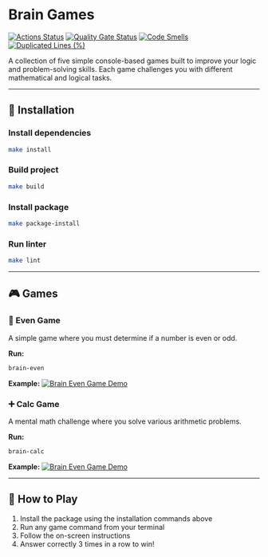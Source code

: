 # Brain Games

[![Actions Status](https://github.com/alistkov/python-project-49/actions/workflows/hexlet-check.yml/badge.svg)](https://github.com/alistkov/python-project-49/actions)
[![Quality Gate Status](https://sonarcloud.io/api/project_badges/measure?project=alistkov_python-project-49&metric=alert_status)](https://sonarcloud.io/summary/new_code?id=alistkov_python-project-49)
[![Code Smells](https://sonarcloud.io/api/project_badges/measure?project=alistkov_python-project-49&metric=code_smells)](https://sonarcloud.io/summary/new_code?id=alistkov_python-project-49)
[![Duplicated Lines (%)](https://sonarcloud.io/api/project_badges/measure?project=alistkov_python-project-49&metric=duplicated_lines_density)](https://sonarcloud.io/summary/new_code?id=alistkov_python-project-49)

A collection of five simple console-based games built to improve your logic and problem-solving skills. Each game challenges you with different mathematical and logical tasks.

---

## 🚀 Installation

### Install dependencies
```bash
make install
```

### Build project
```bash
make build
```

### Install package
```bash
make package-install
```

### Run linter
```bash
make lint
```

---

## 🎮 Games

### 🔢 Even Game
A simple game where you must determine if a number is even or odd.

**Run:**
```bash
brain-even
```

**Example:**
<a href="https://asciinema.org/a/5SpSdyGKvyr4EQS3xC6EBLuUe" target="_blank" rel="noopener noreferrer">
  <img src="https://asciinema.org/a/5SpSdyGKvyr4EQS3xC6EBLuUe.svg" alt="Brain Even Game Demo">
</a>

### ➕ Calc Game
A mental math challenge where you solve various arithmetic problems.

**Run:**
```bash
brain-calc
```

**Example:**
<a href="https://asciinema.org/a/FAdkcW0ZvG309d8l4t64gcaAu" target="_blank" rel="noopener noreferrer">
  <img src="https://asciinema.org/a/FAdkcW0ZvG309d8l4t64gcaAu.svg" alt="Brain Even Game Demo">
</a>

---

## 🎯 How to Play

1. Install the package using the installation commands above
2. Run any game command from your terminal
3. Follow the on-screen instructions
4. Answer correctly 3 times in a row to win!
